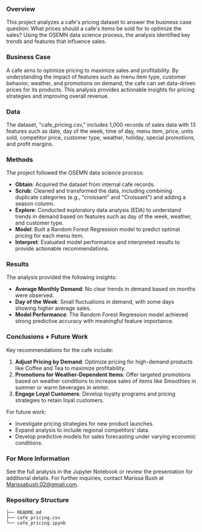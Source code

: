 ### Overview
This project analyzes a cafe's pricing dataset to answer the business case question: What prices should a cafe's items be sold for to optimize the sales? Using the OSEMN data science process, the analysis identified key trends and features that influence sales.

### Business Case
A cafe aims to optimize pricing to maximize sales and profitability. By understanding the impact of features such as menu item type, customer behavior, weather, and promotions on demand, the cafe can set data-driven prices for its products. This analysis provides actionable insights for pricing strategies and improving overall revenue.

### Data
The dataset, "cafe_pricing.csv," includes 1,000 records of sales data with 13 features such as date, day of the week, time of day, menu item, price, units sold, competitor price, customer type, weather, holiday, special promotions, and profit margins.

### Methods
The project followed the OSEMN data science process:
- **Obtain**: Acquired the dataset from internal cafe records.
- **Scrub**: Cleaned and transformed the data, including combining duplicate categories (e.g., "croissant" and "Croissant") and adding a season column.
- **Explore**: Conducted exploratory data analysis (EDA) to understand trends in demand based on features such as day of the week, weather, and customer type.
- **Model**: Built a Random Forest Regression model to predict optimal pricing for each menu item.
- **Interpret**: Evaluated model performance and interpreted results to provide actionable recommendations.

### Results
The analysis provided the following insights:
- **Average Monthly Demand**: No clear trends in demand based on months were observed.
- **Day of the Week**: Small fluctuations in demand, with some days showing higher average sales.
- **Model Performance**: The Random Forest Regression model achieved strong predictive accuracy with meaningful feature importance.

### Conclusions + Future Work
Key recommendations for the cafe include:
1. **Adjust Pricing by Demand**: Optimize pricing for high-demand products like Coffee and Tea to maximize profitability.
2. **Promotions for Weather-Dependent Items**: Offer targeted promotions based on weather conditions to increase sales of items like Smoothies in summer or warm beverages in winter.
3. **Engage Loyal Customers**: Develop loyalty programs and pricing strategies to retain loyal customers.

For future work:
- Investigate pricing strategies for new product launches.
- Expand analysis to include regional competitors’ data.
- Develop predictive models for sales forecasting under varying economic conditions.

### For More Information
See the full analysis in the Jupyter Notebook or review the presentation for additional details. For further inquiries, contact Marissa Bush at Marissabush.02@gmail.com.

### Repository Structure
```
├── README.md
├── cafe_pricing.csv
└── cafe_pricing.ipynb
```

